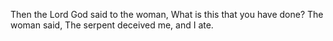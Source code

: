 Then the Lord God said to the woman, What is this that you have done? The woman said, The serpent deceived me, and I ate.
